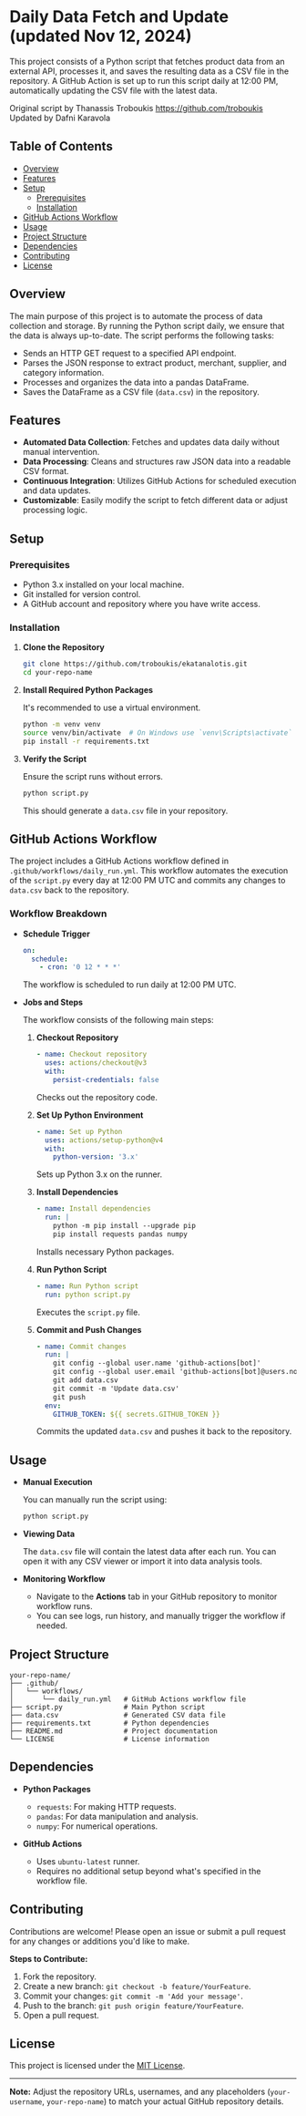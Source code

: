 # Daily Data Fetch and Update (updated Nov 12, 2024)

This project consists of a Python script that fetches product data from an external API, processes it, and saves the resulting data as a CSV file in the repository. A GitHub Action is set up to run this script daily at 12:00 PM, automatically updating the CSV file with the latest data.

Original script by Thanassis Troboukis https://github.com/troboukis
Updated by Dafni Karavola

## Table of Contents

- [Overview](#overview)
- [Features](#features)
- [Setup](#setup)
  - [Prerequisites](#prerequisites)
  - [Installation](#installation)
- [GitHub Actions Workflow](#github-actions-workflow)
- [Usage](#usage)
- [Project Structure](#project-structure)
- [Dependencies](#dependencies)
- [Contributing](#contributing)
- [License](#license)

## Overview

The main purpose of this project is to automate the process of data collection and storage. By running the Python script daily, we ensure that the data is always up-to-date. The script performs the following tasks:

- Sends an HTTP GET request to a specified API endpoint.
- Parses the JSON response to extract product, merchant, supplier, and category information.
- Processes and organizes the data into a pandas DataFrame.
- Saves the DataFrame as a CSV file (`data.csv`) in the repository.

## Features

- **Automated Data Collection**: Fetches and updates data daily without manual intervention.
- **Data Processing**: Cleans and structures raw JSON data into a readable CSV format.
- **Continuous Integration**: Utilizes GitHub Actions for scheduled execution and data updates.
- **Customizable**: Easily modify the script to fetch different data or adjust processing logic.

## Setup

### Prerequisites

- Python 3.x installed on your local machine.
- Git installed for version control.
- A GitHub account and repository where you have write access.

### Installation

1. **Clone the Repository**

   ```bash
   git clone https://github.com/troboukis/ekatanalotis.git
   cd your-repo-name
   ```

2. **Install Required Python Packages**

   It's recommended to use a virtual environment.

   ```bash
   python -m venv venv
   source venv/bin/activate  # On Windows use `venv\Scripts\activate`
   pip install -r requirements.txt
   ```

3. **Verify the Script**

   Ensure the script runs without errors.

   ```bash
   python script.py
   ```

   This should generate a `data.csv` file in your repository.

## GitHub Actions Workflow

The project includes a GitHub Actions workflow defined in `.github/workflows/daily_run.yml`. This workflow automates the execution of the `script.py` every day at 12:00 PM UTC and commits any changes to `data.csv` back to the repository.

### Workflow Breakdown

- **Schedule Trigger**

  ```yaml
  on:
    schedule:
      - cron: '0 12 * * *'
  ```

  The workflow is scheduled to run daily at 12:00 PM UTC.

- **Jobs and Steps**

  The workflow consists of the following main steps:

  1. **Checkout Repository**

     ```yaml
     - name: Checkout repository
       uses: actions/checkout@v3
       with:
         persist-credentials: false
     ```

     Checks out the repository code.

  2. **Set Up Python Environment**

     ```yaml
     - name: Set up Python
       uses: actions/setup-python@v4
       with:
         python-version: '3.x'
     ```

     Sets up Python 3.x on the runner.

  3. **Install Dependencies**

     ```yaml
     - name: Install dependencies
       run: |
         python -m pip install --upgrade pip
         pip install requests pandas numpy
     ```

     Installs necessary Python packages.

  4. **Run Python Script**

     ```yaml
     - name: Run Python script
       run: python script.py
     ```

     Executes the `script.py` file.

  5. **Commit and Push Changes**

     ```yaml
     - name: Commit changes
       run: |
         git config --global user.name 'github-actions[bot]'
         git config --global user.email 'github-actions[bot]@users.noreply.github.com'
         git add data.csv
         git commit -m 'Update data.csv'
         git push
       env:
         GITHUB_TOKEN: ${{ secrets.GITHUB_TOKEN }}
     ```

     Commits the updated `data.csv` and pushes it back to the repository.

## Usage

- **Manual Execution**

  You can manually run the script using:

  ```bash
  python script.py
  ```

- **Viewing Data**

  The `data.csv` file will contain the latest data after each run. You can open it with any CSV viewer or import it into data analysis tools.

- **Monitoring Workflow**

  - Navigate to the **Actions** tab in your GitHub repository to monitor workflow runs.
  - You can see logs, run history, and manually trigger the workflow if needed.

## Project Structure

```
your-repo-name/
├── .github/
│   └── workflows/
│       └── daily_run.yml   # GitHub Actions workflow file
├── script.py               # Main Python script
├── data.csv                # Generated CSV data file
├── requirements.txt        # Python dependencies
├── README.md               # Project documentation
└── LICENSE                 # License information
```

## Dependencies

- **Python Packages**

  - `requests`: For making HTTP requests.
  - `pandas`: For data manipulation and analysis.
  - `numpy`: For numerical operations.

- **GitHub Actions**

  - Uses `ubuntu-latest` runner.
  - Requires no additional setup beyond what's specified in the workflow file.

## Contributing

Contributions are welcome! Please open an issue or submit a pull request for any changes or additions you'd like to make.

**Steps to Contribute:**

1. Fork the repository.
2. Create a new branch: `git checkout -b feature/YourFeature`.
3. Commit your changes: `git commit -m 'Add your message'`.
4. Push to the branch: `git push origin feature/YourFeature`.
5. Open a pull request.

## License

This project is licensed under the [MIT License](LICENSE).

---

**Note:** Adjust the repository URLs, usernames, and any placeholders (`your-username`, `your-repo-name`) to match your actual GitHub repository details.
